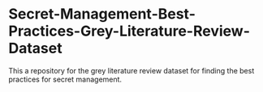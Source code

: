 # Secret-Management-Best-Practices-Grey-Literature-Review-Dataset
This a repository for the grey literature review dataset for finding the best practices for secret management.
